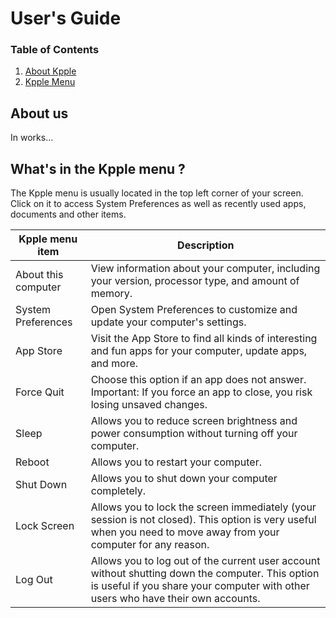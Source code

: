 # User's Guide

### Table of Contents
1. [About Kpple](#About-us)
2. [Kpple Menu](#Whats-in-the-Kpple-menu-)

## About us

In works...

## What's in the Kpple menu ?

The Kpple menu is usually located in the top left corner of your screen. Click on it to access System Preferences as well as recently used apps, documents and other items.

Kpple menu item | Description 
-- | -- 
About this computer | View information about your computer, including your version, processor type, and amount of memory.
System Preferences | Open System Preferences to customize and update your computer's settings. 
App Store | Visit the App Store to find all kinds of interesting and fun apps for your computer, update apps, and more. 
Force Quit | Choose this option if an app does not answer. Important: If you force an app to close, you risk losing unsaved changes.
Sleep | Allows you to reduce screen brightness and power consumption without turning off your computer.
Reboot | Allows you to restart your computer.
Shut Down | Allows you to shut down your computer completely.
Lock Screen | Allows you to lock the screen immediately (your session is not closed). This option is very useful when you need to move away from your computer for any reason.
Log Out | Allows you to log out of the current user account without shutting down the computer. This option is useful if you share your computer with other users who have their own accounts.


